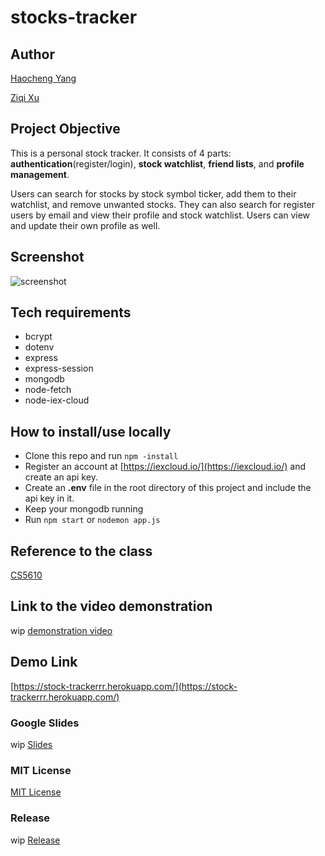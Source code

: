# stocks-tracker

## Author
[Haocheng Yang](https://github.com/chris19960730)

[Ziqi Xu](https://github.com/MARVELOUSbear)


## Project Objective
This is a personal stock tracker. It consists of 4 parts: **authentication**(register/login), **stock watchlist**, **friend lists**, and **profile management**. 

Users can search for stocks by stock symbol ticker, add them to their watchlist, and remove unwanted stocks. They can also search for register users by email and view their profile and stock watchlist. Users can view and update their own profile as well.


## Screenshot
 ![screenshot](https://github.com/chris19960730/stocks-tracker/blob/main/public/images/screenshot/watchlist.png)
 
## Tech requirements
- bcrypt
- dotenv
- express
- express-session
- mongodb
- node-fetch
- node-iex-cloud

## How to install/use locally
- Clone this repo and run `npm -install` 
- Register an account at [https://iexcloud.io/](https://iexcloud.io/) and create an api key.
- Create an **.env** file in the root directory of this project and include the api key in it.
- Keep your mongodb running
- Run `npm start`  or `nodemon app.js`


## Reference to the class
[CS5610](https://johnguerra.co/classes/webDevelopment_spring_2021/)

## Link to the video demonstration
wip
[demonstration video](https://www.youtube.com/watch?v=XkaDYw4WkUk)

## Demo Link
[https://stock-trackerrr.herokuapp.com/](https://stock-trackerrr.herokuapp.com/)

### Google Slides
wip
[Slides](https://docs.google.com/presentation/d/1nO87GlvBGsjw71mY5K5bdo5fDJAiv8YP2R3zY6qRXro/edit#slide=id.gcb9a0b074_1_0)

### MIT License
[MIT License](https://github.com/chris19960730/stocks-tracker/blob/main/LICENSE)

### Release
wip
[Release](https://github.com/chris19960730/chris19960730.github.io/releases/tag/v1.0)
